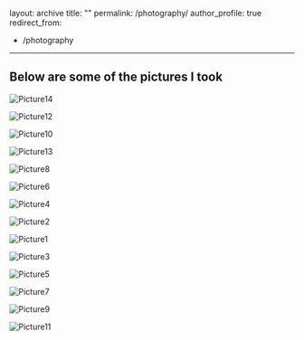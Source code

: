 
layout: archive
title: ""
permalink: /photography/
author_profile: true
redirect_from:
  - /photography
---

## Below are some of the pictures I took

![Picture14](https://github.com/furkan-luleci/furkan-luleci.github.io/assets/63553991/23e8eed6-4a28-499c-86cb-30e9027aef07)

![Picture12](https://github.com/furkan-luleci/furkan-luleci.github.io/assets/63553991/067cf29f-0274-4786-bcc2-b6e70bd1c8a9)

![Picture10](https://github.com/furkan-luleci/furkan-luleci.github.io/assets/63553991/b334191c-4925-4192-9875-971651652534)

![Picture13](https://github.com/furkan-luleci/furkan-luleci.github.io/assets/63553991/5d85358f-c4a0-4d40-b1ca-dc8f292567ce)

![Picture8](https://github.com/furkan-luleci/furkan-luleci.github.io/assets/63553991/163ce65a-2427-46cc-b283-eb6c68a145cf)

![Picture6](https://github.com/furkan-luleci/furkan-luleci.github.io/assets/63553991/52519f36-b206-4971-8fdc-78529d6d7a6c)

![Picture4](https://github.com/furkan-luleci/furkan-luleci.github.io/assets/63553991/e9c969e2-7c0e-44c1-b944-e0c23ec39a52)

![Picture2](https://github.com/furkan-luleci/furkan-luleci.github.io/assets/63553991/1667457d-a807-4359-99fb-9defeb9e06c2)

![Picture1](https://github.com/furkan-luleci/furkan-luleci.github.io/assets/63553991/726f07ed-6abc-4c85-94ee-2e34c9e759f5)

![Picture3](https://github.com/furkan-luleci/furkan-luleci.github.io/assets/63553991/afd2bb1e-75f5-4a1b-95e1-6b0945d9f58b)

![Picture5](https://github.com/furkan-luleci/furkan-luleci.github.io/assets/63553991/5ec2987d-c368-41f1-ace0-cc30eda2b868)

![Picture7](https://github.com/furkan-luleci/furkan-luleci.github.io/assets/63553991/a3e7402e-ba04-4f7a-a64f-569bc9dac6f3)

![Picture9](https://github.com/furkan-luleci/furkan-luleci.github.io/assets/63553991/3948d16a-f3da-4931-ad7d-2ca676cfb518)

![Picture11](https://github.com/furkan-luleci/furkan-luleci.github.io/assets/63553991/31ed1cd7-b51d-4525-9585-9ef2f71cd634)


